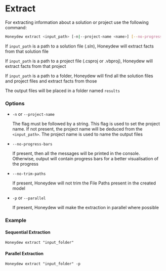 ﻿# Extract

For extracting information about a solution or project use the following command:

```sh
Honeydew extract <input_path> [-n|--project-name <name>] [--no-progress-bars] [--no-trim-paths] [-p|--parallel]
```

If `input_path` is a path to a solution file (.sln), Honeydew will extract facts from that solution file

If `input_path` is a path to a project file (.csproj or .vbproj), Honeydew will extract facts from that project

If `input_path` is a path to a folder, Honeydew will find all the solution files and project files and extract facts
from those

The output files will be placed in a folder named `results`

### Options

- `-n` or `--project-name`

  The flag must be followed by a string. This flag is used to set the project name. If not present, the project name
  will be deduced from the `<input_path>`. The project name is used to name the output files


- `--no-progress-bars`

  If present, then all the messages will be printed in the console. Otherwise, output will contain progress bars for a
  better visualisation of the progress


- `--no-trim-paths`

  If present, Honeydew will not trim the File Paths present in the created model


- `-p` or `--parallel`

  If present, Honeydew will make the extraction in parallel where possible

### Example

#### Sequential Extraction

```shell
Honeydew extract "input_folder"
```

#### Parallel Extraction

```shell
Honeydew extract "input_folder" -p
```
